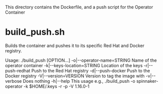 This directory contains the Dockerfile, and a push script for the Operator Container

# build_push.sh
Builds the container and pushes it to its specific Red Hat and Docker registry.

Usage: ./build_push [OPTION...]
-o|--operator-name=STRING Name of the operator container
-k|--keys-location=STRING Location of the keys
-r|--push-redhat          Push to the Red Hat registry
-d|--push-docker          Push to the Docker registry
-V|--version=VERSION      Version to tag the image with
-v|--verbose              Does nothing
-h|--help                 This usage
e.g., ./build_push -o spinnaker-operator -k $HOME/.keys -r -p -V 1.16.0-1
